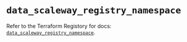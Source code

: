 # `data_scaleway_registry_namespace`

Refer to the Terraform Registory for docs: [`data_scaleway_registry_namespace`](https://registry.terraform.io/providers/scaleway/scaleway/2.27.0/docs/data-sources/registry_namespace).
